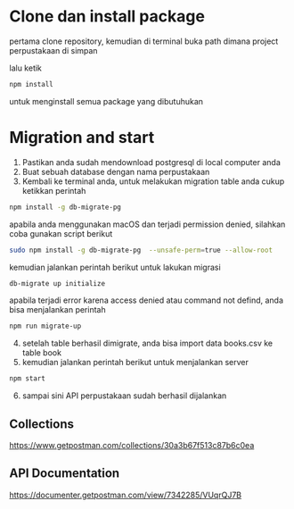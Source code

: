 # Clone dan install package

pertama clone repository,
kemudian di terminal buka path dimana project perpustakaan di simpan

lalu ketik 

```bash
npm install 
```


untuk menginstall semua package yang dibutuhukan

# Migration and start

1. Pastikan anda sudah mendownload postgresql di local computer anda 
2. Buat sebuah database dengan nama perpustakaan
3. Kembali ke terminal anda, untuk melakukan migration table anda cukup ketikkan perintah 

```bash
npm install -g db-migrate-pg
```

apabila anda menggunakan macOS dan terjadi permission denied, silahkan coba gunakan script berikut 

```bash
sudo npm install -g db-migrate-pg  --unsafe-perm=true --allow-root
```

kemudian jalankan perintah berikut untuk lakukan migrasi 


```bash
db-migrate up initialize
```

apabila terjadi error karena access denied atau command not defind, anda bisa menjalankan perintah 

```bash
npm run migrate-up 
```

4. setelah table berhasil dimigrate, anda bisa import data books.csv ke table book
5. kemudian jalankan perintah berikut untuk menjalankan server

```bash
npm start
```

6. sampai sini API perpustakaan sudah berhasil dijalankan


## Collections 
https://www.getpostman.com/collections/30a3b67f513c87b6c0ea

## API Documentation
https://documenter.getpostman.com/view/7342285/VUqrQJ7B

